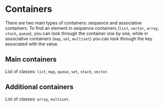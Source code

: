 # Containers

There are two main types of containers: sequence and associative containers. 
To find an element in sequence containers (`list`, `vector`, `array`, `stack`, `queue`), you can look through the container one by one, while in associative containers (`map`, `set`, `multiset`) you can look through the key associated with the value.

## Main containers

List of classes: `list`, `map`, `queue`, `set`, `stack`, `vector`.

## Additional containers

List of classes: `array`, `multiset`.

